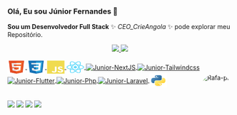 ### Olá, Eu sou Júnior Fernandes 👋

**Sou um Desenvolvedor Full Stack** ✨ _CEO_CrieAngola_ ✨ pode explorar meu Repositório.

<div align="center">
  <a href="https://github.com/devjuniorfernandes">
  <img height="180em" src="https://github-readme-stats.vercel.app/api?username=devjuniorfernandes&show_icons=true&theme=dracula&include_all_commits=true&count_private=true"/>
  <img height="180em" src="https://github-readme-stats.vercel.app/api/top-langs/?username=devjuniorfernandes&layout=compact&langs_count=7&theme=dracula"/>
</div>
<div style="display: inline_block"><br>
  <img align="center" alt="Junior-HTML" height="30" width="40" src="https://raw.githubusercontent.com/devicons/devicon/master/icons/html5/html5-original.svg">
  <img align="center" alt="Junior-CSS" height="30" width="40" src="https://raw.githubusercontent.com/devicons/devicon/master/icons/css3/css3-original.svg">
  <img align="center" alt="Junior-Js" height="30" width="40" src="https://raw.githubusercontent.com/devicons/devicon/master/icons/javascript/javascript-plain.svg">
  <img align="center" alt="Junior-React" height="30" width="40" src="https://raw.githubusercontent.com/devicons/devicon/master/icons/react/react-original.svg">
  <img align="center" alt="Junior-NextJS" height="30" width="40" src="https://www.svgrepo.com/show/342062/next-js.svg">
  <img align="center" alt="Junior-Tailwindcss" height="30" width="40" src="https://www.svgrepo.com/show/354431/tailwindcss-icon.svg">
  <img align="center" alt="Junior-Flutter" height="30" width="40" src="https://www.svgrepo.com/show/373604/flutter.svg">
  <img align="center" alt="Junior-Php" height="30" width="40" src="https://www.svgrepo.com/show/303208/php-1-logo.svg">
  <img align="center" alt="Junior-Laravel" height="30" width="40" src="https://www.svgrepo.com/show/353985/laravel.svg">
  <img align="center" alt="Junior-Python" height="30" width="40" src="https://raw.githubusercontent.com/devicons/devicon/master/icons/python/python-original.svg">
  <img align="right" alt="Rafa-pic" height="150" style="border-radius:50px;" src="https://scontent.flad2-1.fna.fbcdn.net/v/t31.18172-8/14468769_577749572411625_1842056357957717674_o.jpg?_nc_cat=106&ccb=1-7&_nc_sid=174925&_nc_ohc=oVZpyETRczIAX_ojqvx&_nc_ht=scontent.flad2-1.fna&oh=00_AT-s4CZXCKuX_4PozIMaYTLlGH4P_xxQ6F210XWBSy0yLQ&oe=62DFF0B5">
</div>
  
  ##
 
<div> 
  <a href="#" target="_blank"><img src="https://img.shields.io/badge/YouTube-FF0000?style=for-the-badge&logo=youtube&logoColor=white" target="_blank"></a>
  <a href="#" target="_blank"><img src="https://img.shields.io/badge/-Instagram-%23E4405F?style=for-the-badge&logo=instagram&logoColor=white" target="_blank"></a>
  <a href = "mailto:dev.juniorfernandes@gmail.com"><img src="https://img.shields.io/badge/-Gmail-%23333?style=for-the-badge&logo=gmail&logoColor=white" target="_blank"></a>
  <a href="#" target="_blank"><img src="https://img.shields.io/badge/-LinkedIn-%230077B5?style=for-the-badge&logo=linkedin&logoColor=white" target="_blank"></a> 
  <!--
  ![Snake animation](https://github.com/devjuniorfernandes/rafaballerini/blob/output/github-contribution-grid-snake.svg)
  -->
</div>

